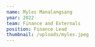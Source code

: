 ```yaml
---
name: Myles Manalangsang
year: 2022
team: Finance and Externals
position: Finance Lead
thumbnail: /uploads/myles.jpeg
---
```

